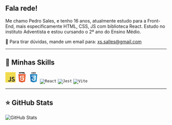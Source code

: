 ##  Fala rede!

Me chamo Pedro Sales, e tenho 16 anos, atualmente estudo para a Front-End, mais especificamente HTML, CSS, JS com biblioteca React. Estudo no instituto Adventista e estou cursando o 2º ano do Ensino Médio.

💬 Para tirar dúvidas, mande um email para: xs.salles@gmail.com

---

## 🚀 Minhas Skills

<code><img height="32" src="https://raw.githubusercontent.com/github/explore/80688e429a7d4ef2fca1e82350fe8e3517d3494d/topics/javascript/javascript.png" alt="Javascript"/></code>
<code><img height="32" src="https://raw.githubusercontent.com/github/explore/80688e429a7d4ef2fca1e82350fe8e3517d3494d/topics/html/html.png" alt="HTML5"/></code>
<code><img height="32" src="https://raw.githubusercontent.com/github/explore/80688e429a7d4ef2fca1e82350fe8e3517d3494d/topics/css/css.png" alt="CSS"/></code>
<code><img height="32" src="https://brandslogos.com/wp-content/uploads/thumbs/react-logo-vector-1.svg" alt="React"/></code>
<code><img height="32" src="https://static-00.iconduck.com/assets.00/file-type-jest-icon-1854x2048-2w6gjixc.png" alt="Jest"/></code>
<code><img height="32" src="[https://static-00.iconduck.com/assets.00/file-type-jest-icon-1854x2048-2w6gjixc.png](https://cdn.worldvectorlogo.com/logos/vitejs.svg)" alt="Vite"/></code>

---

## ⭐ GitHub Stats

![GitHub Stats](https://github-readme-stats.vercel.app/api?username=xsalles)
